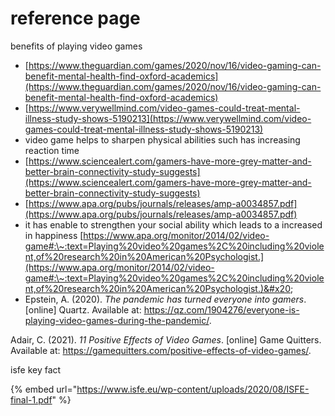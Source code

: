 # reference page



benefits of playing video games

* [https://www.theguardian.com/games/2020/nov/16/video-gaming-can-benefit-mental-health-find-oxford-academics](https://www.theguardian.com/games/2020/nov/16/video-gaming-can-benefit-mental-health-find-oxford-academics)
* [https://www.verywellmind.com/video-games-could-treat-mental-illness-study-shows-5190213](https://www.verywellmind.com/video-games-could-treat-mental-illness-study-shows-5190213)
* video game helps to sharpen physical abilities    such has increasing  reaction time&#x20;
* [https://www.sciencealert.com/gamers-have-more-grey-matter-and-better-brain-connectivity-study-suggests](https://www.sciencealert.com/gamers-have-more-grey-matter-and-better-brain-connectivity-study-suggests)
* [https://www.apa.org/pubs/journals/releases/amp-a0034857.pdf](https://www.apa.org/pubs/journals/releases/amp-a0034857.pdf)
* it has enable to strengthen your social ability which leads to  a increased in happiness [https://www.apa.org/monitor/2014/02/video-game#:\~:text=Playing%20video%20games%2C%20including%20violent,of%20research%20in%20American%20Psychologist.](https://www.apa.org/monitor/2014/02/video-game#:\~:text=Playing%20video%20games%2C%20including%20violent,of%20research%20in%20American%20Psychologist.)&#x20;
* Epstein, A. (2020). _The pandemic has turned everyone into gamers_. \[online] Quartz. Available at: https://qz.com/1904276/everyone-is-playing-video-games-during-the-pandemic/.

Adair, C. (2021). _11 Positive Effects of Video Games_. \[online] Game Quitters. Available at: https://gamequitters.com/positive-effects-of-video-games/.

isfe  key fact&#x20;

{% embed url="https://www.isfe.eu/wp-content/uploads/2020/08/ISFE-final-1.pdf" %}
